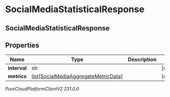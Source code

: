 # SocialMediaStatisticalResponse

## SocialMediaStatisticalResponse

## Properties

|Name | Type | Description | Notes|
|------------ | ------------- | ------------- | -------------|
| **interval** | str |  | [optional] |
| **metrics** | [list[SocialMediaAggregateMetricData]](SocialMediaAggregateMetricData) |  | [optional] |



_PureCloudPlatformClientV2 231.0.0_
